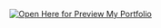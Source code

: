 [![Open Here for Preview My Portfolio](https://nbviewer.org/github/fahmiad/CNN/tree/main/)](https://nbviewer.org/github/fahmiad/CNN/tree/main/)

